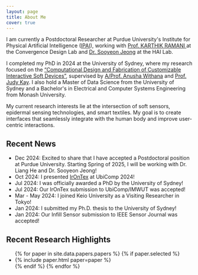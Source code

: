 ```yaml
---
layout: page
title: About Me
cover: true
---
```


I am currently a Postdoctoral Researcher at Purdue University's Institute for Physical Artificial Intelligence ([IPAI](https://www.purdue.edu/computes/institute-for-physical-artificial-intelligence/)), working with [Prof. KARTHIK RAMANI ](https://engineering.purdue.edu/cdesign/wp/current-convergence-design-lab-members/) at the Convergence Design Lab and [Dr. Sooyeon Jeong](https://www.sooyeonjeong.com/) at the HAI Lab.

I completed my PhD in 2024 at the University of Sydney, where my research focused on the [“Computational Design and Fabrication of Customizable Interactive Soft Devices”](https://ses.library.usyd.edu.au/handle/2123/32814), supervised by [A/Prof. Anusha Withana](https://scholar.google.com/citations?user=y17ckyIAAAAJ&hl=en&oi=ao) and [Prof. Judy Kay](https://scholar.google.com/citations?user=4lr4HzgAAAAJ&hl=en&oi=ao). I also hold a Master of Data Science from the University of Sydney and a Bachelor's in Electrical and Computer Systems Engineering from Monash University.

My current research interests lie at the intersection of soft sensors, epidermal sensing technologies, and smart textiles. My goal is to create interfaces that seamlessly integrate with the human body and improve user-centric interactions.

## Recent News
* Dec 2024: Excited to share that I have accepted a Postdoctoral position at Purdue University. Starting Spring of 2025, I will be working with Dr. Liang He and Dr. Sooyeon Jeong!
* Oct 2024: I presented [IrOnTex](https://programs.sigchi.org/ubicomp-iswc/2024/program/content/174664) at UbiComp 2024!
* Jul 2024: I was officially awarded a PhD by the University of Sydney!
* Jul 2024: Our IrOnTex submission to UbiComp/IMWUT was accepted!
* Mar - May 2024: I joined Keio University as a Visiting Researcher in Tokyo!
* Jan 2024: I submitted my Ph.D. thesis to the University of Sydney!
* Jan 2024: Our Infill Sensor submission to IEEE Sensor Journal was accepted!

## Recent Research Highlights

<ul>
{% for paper in site.data.papers.papers %}
  {% if paper.selected %}
  <li>
  {% include paper.html paper=paper %}
  </li>
  {% endif %}
{% endfor %}
</ul>

